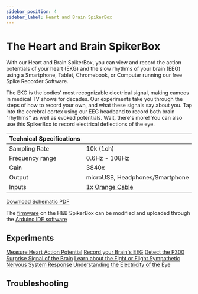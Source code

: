 ```yaml
---
sidebar_position: 4
sidebar_label: Heart and Brain SpikerBox
---
```


# The Heart and Brain SpikerBox #

With our Heart and Brain SpikerBox, you can view and record the action potentials of your heart (EKG) and the slow rhythms of your brain (EEG) using a Smartphone, Tablet, Chromebook, or Computer running our free Spike Recorder Software.

The EKG is the bodies' most recognizable electrical signal, making cameos in medical TV shows for decades. Our experiments take you through the steps of how to record your own, and what these signals say about you. Tap into the cerebral cortex using our EEG headband to record both brain "rhythms" as well as evoked potentials. Wait, there's more! You can also use this SpikerBox to record electrical deflections of the eye. 

|Technical Specifications||
|---|---|
|Sampling Rate|10k (1ch)|
|Frequency range|0.6Hz - 108Hz|
|Gain |3840x|
|Output|microUSB, Headphones/Smartphone|
|Inputs|1x [Orange Cable](https://backyardbrains.com/products/muscleElectrodeCable)|

[Download Schematic PDF](https://backyardbrains.com/products/files/HBSB_V2.pdf)

The [firmware](https://github.com/BackyardBrains/Heart-and-Brain-SpikerBox) on the H&B SpikerBox can be modified and uploaded through the [Arduino IDE software](https://www.arduino.cc/en/software)


## Experiments ##

[Measure Heart Action Potential](https://backyardbrains.com/experiments/heartrate)
[Record your Brain's EEG](https://backyardbrains.com/experiments/eeg)
[Detect the P300 Surprise Signal of the Brain](https://backyardbrains.com/experiments/p300)
[Learn about the Fight or Flight Sympathetic Nervous System Response](https://backyardbrains.com/experiments/Sympathetic_Nervous_System)
[Understanding the Electricity of the Eye](https://backyardbrains.com/experiments/eog)


## Troubleshooting ##

